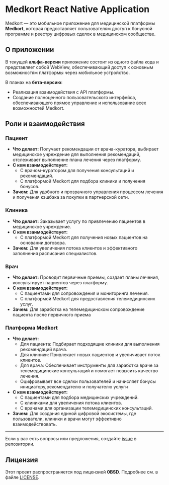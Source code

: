 # Medkort React Native Application

Medkort — это мобильное приложение для медицинской платформы **Medkort**, которая предоставляет пользователям доступ к бонусной программе и реестру цифровых сделок в медицинском сообществе.

## О приложении

В текущей **альфа-версии** приложение состоит из одного файла кода и представляет собой WebView, обеспечивающий доступ к основным возможностям платформы через мобильное устройство. 

В планах на **бета-версию**:
- Реализация взаимодействия с API платформы.
- Создание полноценного пользовательского интерфейса, обеспечивающего прямое управление и использование всех возможностей Medkort.

## Роли и взаимодействия

### Пациент
- **Что делает:** Получает рекомендации от врача-куратора, выбирает медицинское учреждение для выполнения рекомендаций, отслеживает выполнение плана лечения через платформу.
- **С кем взаимодействует:**
  - С врачом-куратором для получения консультаций и рекомендаций.
  - С платформой Medkort для подбора клиники и получения бонусов.
- **Зачем:** Для удобного и прозрачного управления процессом лечения и получения кэшбэка за покупки в партнерской сети.

### Клиника
- **Что делает:** Заказывает услугу по привлечению пациентов в медицинское учреждение.
- **С кем взаимодействует:**
  - С платформой Medkort для получения новых пациентов на основании договора.
- **Зачем:** Для увеличения потока клиентов и эффективного заполнения расписания специалистов.

### Врач
- **Что делает:** Проводит первичные приемы, создает планы лечения, консультирует пациентов через платформу.
- **С кем взаимодействует:**
  - С пациентами для сопровождения и мониторинга лечения.
  - С платформой Medkort для предоставления телемедицинских услуг.
- **Зачем:** Для заработка на телемедицинском сопровождение пациента после первичного приема


### Платформа Medkort
- **Что делает:** 
  - Для пациента: Подбирает подходящие клиники для выполнения рекомендаций врача.
  - Для клиники: Привлекает новых пациентов и увеличивает поток клиентов.
  - Для врача: Обеспечивает инструменты для заработка враче за телемедицинские консультаций и помогает повысить качество лечения.
  - Оцифровывает все сделки пользователей и начисляет бонусы инициатору,рекомендателю и получателю услуги
- **С кем взаимодействует:**
  - С пациентами для подбора медицинских учреждений.
  - С клиниками для увеличения потока клиентов.
  - С врачами для организации телемедицинских консультаций.
- **Зачем:** Для создания единой цифровой экосистемы, где пользователи, клиники и врачи могут эффективно взаимодействовать.

---

Если у вас есть вопросы или предложения, создайте [issue](https://github.com/GODAOSOFTWARE/medkort_react_native/issues) в репозитории.

## Лицензия

Этот проект распространяется под лицензией **0BSD**. Подробнее см. в файле [LICENSE](./LICENSE).
